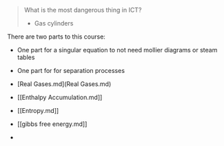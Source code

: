 > What is the most dangerous thing in ICT?
> *  Gas cylinders

There are two parts to this course:
* One part for a singular equation to not need mollier diagrams or steam tables
* One part for for separation processes

* [Real Gases.md](Real Gases.md)
* [[Enthalpy Accumulation.md]]
* [[Entropy.md]]
* [[gibbs free energy.md]]
* 
